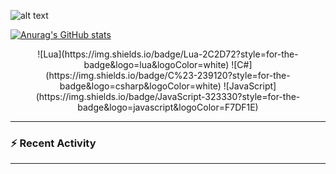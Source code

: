 ![alt text](https://github.com/FlexinUp/.github/blob/main/profile/images/flexinup.png "Logo Title Text 1")

[![Anurag's GitHub stats](https://github-readme-stats-delta-ivory.vercel.app/api?username=flexinup&show_icons=true&theme=shadow_red)](https://github.com/flexinup/github-readme-stats)

<!--<img src="https://apple-music-readme-rose.vercel.app/.vercel.app/?">-->

<p align="center">
![Lua](https://img.shields.io/badge/Lua-2C2D72?style=for-the-badge&logo=lua&logoColor=white)
![C#](https://img.shields.io/badge/C%23-239120?style=for-the-badge&logo=csharp&logoColor=white)
![JavaScript](https://img.shields.io/badge/JavaScript-323330?style=for-the-badge&logo=javascript&logoColor=F7DF1E)
</p>

---

### :zap: Recent Activity

<!--START_SECTION:activity-->

<!--END_SECTION:activity-->

---

